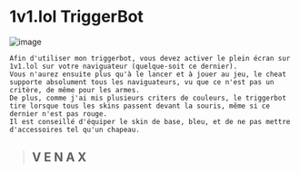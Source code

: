 # 1v1.lol TriggerBot
![image](https://user-images.githubusercontent.com/81310818/138934160-01d6002a-e7c1-44a9-b37e-bcd8e0f62617.png)
```
Afin d'utiliser mon triggerbot, vous devez activer le plein écran sur 1v1.lol sur votre naviguateur (quelque-soit ce dernier).
Vous n'aurez ensuite plus qu'à le lancer et à jouer au jeu, le cheat supporte absolument tous les naviguateurs, vu que ce n'est pas un critère, de même pour les armes.
De plus, comme j'ai mis plusieurs criters de couleurs, le triggerbot tire lorsque tous les skins passent devant la souris, même si ce dernier n'est pas rouge.
Il est conseillé d'équiper le skin de base, bleu, et de ne pas mettre d'accessoires tel qu'un chapeau.
```
> ## V  E  N  A  X
